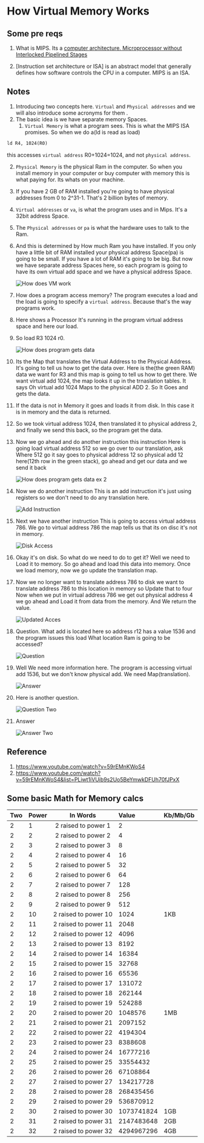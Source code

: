 # How Virtual Memory Works

## Some pre reqs

1. What is MIPS. Its a [computer architecture. Microprocessor without Interlocked Pipelined Stages](https://en.wikipedia.org/wiki/MIPS_architecture)

2. [Instruction set architecture or ISA] is an abstract model that generally defines how software controls the CPU in a computer. MIPS is an ISA.

## Notes
1. Introducing two concepts here. `Virtual` and `Physical addresses` and we will also introduce some acronyms for them .
2. The basic idea is we have separate memory Spaces. 
   1. `Virtual Memory` is what a program sees. This is what the MIPS ISA promises. So when we do a(ld is read as load)

```txt
ld R4, 1024(R0) 
```
   this accesses `virtual address` R0+1024=1024, and not `physical address`.

   2. `Physical Memory` is the physical Ram in the computer. So when you install memory in your computer or buy computer with memory this is what paying for. Its whats on your machine.
   3. If you have 2 GB of RAM installed you're going to have physical addresses from 0 to 2^31-1. That's 2 billion bytes of memory. 
   4. `Virtual addresses` or `va`, is what the program uses and in Mips. It's a 32bit address Space.
   5. The `Physical addresses` or `pa` is what the hardware uses to talk to the Ram.
   6. And this is determined by How much Ram you have installed. If you only have a little bit of RAM installed your physical address Space(pa) is going to be small. If you have a lot of RAM it's going to be big. But now we have separate address Spaces here, so each program is going to have its own virtual add space and we have a physical address Space.

      ![How does VM work](Images/50_50_HowDoesVmWork.png) 

   7. How does a program access memory? The program executes a load and the load is going to specify a `virtual address`. Because that's the way programs work.
   8. Here shows a Processor It's running in the program virtual address space and here our load. 
   9. So load R3 1024 r0.

      ![How does program gets data](Images/51_50_HowDoesProgramAccessMemory.png)

   10. Its the Map that translates the Virtual Address to the Physical Address. It's going to tell us how to get the data over. Here is the(the green RAM) data we want for R3 and this map is going to tell us how to get there. We want virtual add 1024, the map looks it up in the trnaslation tables. It says Oh virtual add 1024 Maps to the physical ADD 2. So It Goes and gets the data.
   11. If the data is not in Memory it goes and loads it from disk. In this case it is in memory and the data is returned. 
   12. So we took virtual address 1024, then translated it to physical address 2, and finally we send this back, so the program get the data.

   13. Now we go ahead and do another instruction this instruction Here is going load virtual address 512 so we go over to our translation, ask Where 512 go it say goes to physical address 12 so physical add 12 here(12th row in the green stack), go ahead and get our data and we send it back 

         ![How does program gets data ex 2](Images/52_50_ProgramAccessMemoryExTwo.png)

   14. Now we do another instruction This is an add instruction it's just using registers so we don't need to do any translation here.

         ![Add Instruction](Images/53_50_AddInstruction.png)

   15.  Next we have another instruction This is going to access virtual address 786. We go to virtual address 786 the map tells us that its on disc it's not in memory. 

         ![Disk Access](Images/54_50_DiskAccess.png)

   16.  Okay it's on disk. So what do we need to do to get it? Well we need to Load it to memory. So go ahead and load this data into memory. Once we load memory, now we go update the translation map. 

   17.  Now we no longer want to translate address 786 to disk we want to translate address 786 to this location in memory so Update that to four Now when we put in virtual address 786 we get out physical address 4 we go ahead and Load it from data from the memory. And We return the value.

         ![Updated Acces](Images/55_50_UpdatedAccess.png)

   18. Question. What add is located here so address r12 has a value 1536 and the program issues this load What location Ram is going to be accessed?

         ![Question](Images/56_50_WhatAddressIsLoadedQ.png)

   19. Well We need more information here. The program is accessing virtual add 1536, but we don't know physical add. We need Map(translation). 

         ![Answer](Images/57_50_WhatAddressIsLoadedA.png)

   20. Here is another question.

         ![Question Two](Images/58_50_QuestionTwo.png)

   21. Answer

         ![Answer Two](Images/59_50_AnswerTwo.png)




## Reference
1. https://www.youtube.com/watch?v=59rEMnKWoS4
2. https://www.youtube.com/watch?v=59rEMnKWoS4&list=PLiwt1iVUib9s2Uo5BeYmwkDFUh70fJPxX

## Some basic Math for Memory calcs

| Two | Power  |  In Words                 | Value             | Kb/Mb/Gb  |
| :-- | :------| :------------------------:| :-----------------|-----------|
| 2	| 1	   |  2 raised to power 1	    | 2	               |           |
| 2	| 2	   |  2 raised to power 2	    | 4	               |           |
| 2	| 3	   |  2 raised to power 3	    | 8	               |           |
| 2	| 4	   |  2 raised to power 4	    | 16	               |           |
| 2	| 5	   |  2 raised to power 5	    | 32	               |           |
| 2	| 6	   |  2 raised to power 6	    | 64	               |           |
| 2	| 7	   |  2 raised to power 7	    | 128	            |           |
| 2	| 8	   |  2 raised to power 8	    | 256	            |           |
| 2	| 9	   |  2 raised to power 9	    | 512	            |           |
| 2	| 10	   |	2 raised to power 10	    | 1024	            |   1KB     |
| 2	| 11	   |	2 raised to power 11	    | 2048	            |           |
| 2	| 12	   |	2 raised to power 12	    | 4096	            |           |
| 2	| 13	   |	2 raised to power 13	    | 8192	            |           |
| 2	| 14	   |	2 raised to power 14	    | 16384	            |           |
| 2	| 15	   |	2 raised to power 15	    | 32768	            |           |
| 2	| 16	   |	2 raised to power 16	    | 65536	            |           |
| 2	| 17	   |	2 raised to power 17	    | 131072	         |           |
| 2	| 18	   |	2 raised to power 18	    | 262144	         |           |
| 2	| 19	   |	2 raised to power 19	    | 524288	         |           |
| 2	| 20	   |	2 raised to power 20	    | 1048576	         |   1MB     |
| 2	| 21	   |	2 raised to power 21	    | 2097152	         |           |
| 2	| 22	   |	2 raised to power 22	    | 4194304	         |           |
| 2	| 23	   |	2 raised to power 23	    | 8388608	         |           |
| 2	| 24	   |	2 raised to power 24	    | 16777216	         |           |
| 2	| 25	   |	2 raised to power 25	    | 33554432	         |           |
| 2	| 26	   |	2 raised to power 26	    | 67108864	         |           |
| 2	| 27	   |	2 raised to power 27	    | 134217728	      |           | 
| 2	| 28	   |	2 raised to power 28	    | 268435456	      |           | 
| 2	| 29	   |	2 raised to power 29	    | 536870912	      |           | 
| 2	| 30	   |	2 raised to power 30	    | 1073741824	      |  1GB      |
| 2	| 31	   |	2 raised to power 31	    | 2147483648	      |  2GB      |
| 2	| 32	   |	2 raised to power 32	    | 4294967296	      |  4GB      | 
